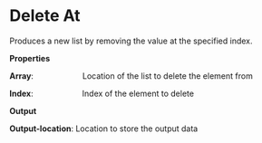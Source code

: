 # Delete At

Produces a new list by removing the value at the specified index.

 **Properties**
 

**Array**:                      Location of the list to delete the element from

**Index**:                      Index of the element to delete

 **Output**
 

**Output-location**: Location to store the output data